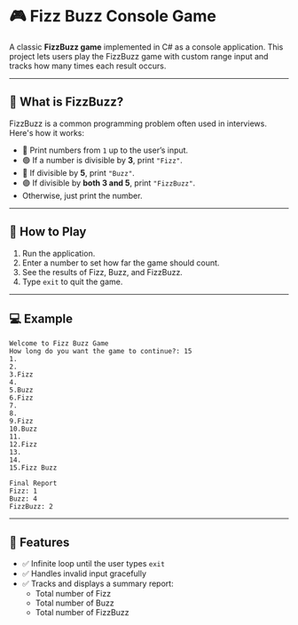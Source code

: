 # 🎮 Fizz Buzz Console Game

A classic **FizzBuzz game** implemented in C# as a console application. This project lets users play the FizzBuzz game with custom range input and tracks how many times each result occurs.

---

## 🧠 What is FizzBuzz?

FizzBuzz is a common programming problem often used in interviews. Here's how it works:

- 🔢 Print numbers from `1` up to the user’s input.
- 🟢 If a number is divisible by **3**, print `"Fizz"`.
- 🔵 If divisible by **5**, print `"Buzz"`.
- 🟣 If divisible by **both 3 and 5**, print `"FizzBuzz"`.
- Otherwise, just print the number.

---

## 🚀 How to Play

1. Run the application.
2. Enter a number to set how far the game should count.
3. See the results of Fizz, Buzz, and FizzBuzz.
4. Type `exit` to quit the game.

---

## 💻 Example

```
Welcome to Fizz Buzz Game
How long do you want the game to continue?: 15
1.
2.
3.Fizz
4.
5.Buzz
6.Fizz
7.
8.
9.Fizz
10.Buzz
11.
12.Fizz
13.
14.
15.Fizz Buzz

Final Report
Fizz: 1
Buzz: 4
FizzBuzz: 2
```

---

## 📌 Features

- ✅ Infinite loop until the user types `exit`
- ✅ Handles invalid input gracefully
- ✅ Tracks and displays a summary report:
  - Total number of Fizz
  - Total number of Buzz
  - Total number of FizzBuzz
